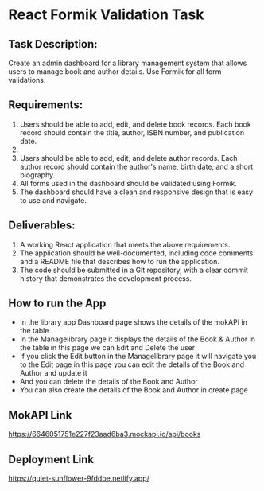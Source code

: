 # React Formik Validation Task

## Task Description:

Create an admin dashboard for a library management system that allows users to manage book and author details. Use Formik for all form validations.

## Requirements:

<ol>
<li>Users should be able to add, edit, and delete book records. Each book record should contain the title, author, ISBN number, and publication date.<li>
<li>Users should be able to add, edit, and delete author records. Each author record should contain the author's name, birth date, and a short biography.</li>
<li>All forms used in the dashboard should be validated using Formik.</li>
<li>The dashboard should have a clean and responsive design that is easy to use and navigate.</li>
</ol>

## Deliverables:

<ol>
<li>A working React application that meets the above requirements.</li>
<li>The application should be well-documented, including code comments and a README file that describes how to run the application.</li>
<li>The code should be submitted in a Git repository, with a clear commit history that demonstrates the development process.</li>
</ol>

## How to run the App
<ul>
  <li>In the library app Dashboard page shows the details of the mokAPI in the table</li>
  <li>In the Managelibrary page it displays the details of the Book & Author in the table in this page we can Edit and Delete the user</li>
  <li>If you click the Edit button in the Managelibrary page it will navigate you to the Edit page in this page you can edit the details of the Book and Author and update it</li>
  <li>And you can delete the details of the Book and Author</li>
  <li>You can also create the details of the Book and Author in create page</li>
</ul>

## MokAPI Link

https://6646051751e227f23aad6ba3.mockapi.io/api/books

## Deployment Link

https://quiet-sunflower-9fddbe.netlify.app/











